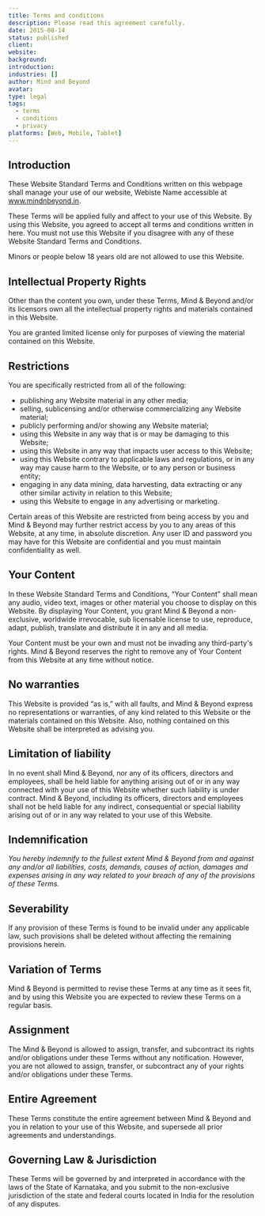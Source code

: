 ```yaml
---
title: Terms and conditions
description: Please read this agreement carefully.
date: 2015-08-14
status: published
client:
website:
background:
introduction:
industries: []
author: Mind and Beyond
avatar:
type: legal
tags:
  - terms
  - conditions
  - privacy
platforms: [Web, Mobile, Tablet]
---
```


<!--more-->

## Introduction

These Website Standard Terms and Conditions written on this webpage shall manage your use of our website, Webiste Name accessible at www.mindnbeyond.in.

These Terms will be applied fully and affect to your use of this Website. By using this Website, you agreed to accept all terms and conditions written in here. You must not use this Website if you disagree with any of these Website Standard Terms and Conditions.

Minors or people below 18 years old are not allowed to use this Website.

## Intellectual Property Rights

Other than the content you own, under these Terms, Mind & Beyond and/or its licensors own all the intellectual property rights and materials contained in this Website.

You are granted limited license only for purposes of viewing the material contained on this Website.

## Restrictions

You are specifically restricted from all of the following:

- publishing any Website material in any other media;
- selling, sublicensing and/or otherwise commercializing any Website material;
- publicly performing and/or showing any Website material;
- using this Website in any way that is or may be damaging to this Website;
- using this Website in any way that impacts user access to this Website;
- using this Website contrary to applicable laws and regulations, or in any way may cause harm to the Website, or to any person or business entity;
- engaging in any data mining, data harvesting, data extracting or any other similar activity in relation to this Website;
- using this Website to engage in any advertising or marketing.

Certain areas of this Website are restricted from being access by you and Mind & Beyond may further restrict access by you to any areas of this Website, at any time, in absolute discretion. Any user ID and password you may have for this Website are confidential and you must maintain confidentiality as well.

## Your Content

In these Website Standard Terms and Conditions, “Your Content” shall mean any audio, video text, images or other material you choose to display on this Website. By displaying Your Content, you grant Mind & Beyond a non-exclusive, worldwide irrevocable, sub licensable license to use, reproduce, adapt, publish, translate and distribute it in any and all media.

Your Content must be your own and must not be invading any third-party's rights. Mind & Beyond reserves the right to remove any of Your Content from this Website at any time without notice.

## No warranties

This Website is provided “as is,” with all faults, and Mind & Beyond express no representations or warranties, of any kind related to this Website or the materials contained on this Website. Also, nothing contained on this Website shall be interpreted as advising you.

## Limitation of liability

In no event shall Mind & Beyond, nor any of its officers, directors and employees, shall be held liable for anything arising out of or in any way connected with your use of this Website whether such liability is under contract. Mind & Beyond, including its officers, directors and employees shall not be held liable for any indirect, consequential or special liability arising out of or in any way related to your use of this Website.

## Indemnification

_You hereby indemnify to the fullest extent Mind & Beyond from and against any and/or all liabilities, costs, demands, causes of action, damages and expenses arising in any way related to your breach of any of the provisions of these Terms._

## Severability

If any provision of these Terms is found to be invalid under any applicable law, such provisions shall be deleted without affecting the remaining provisions herein.

## Variation of Terms

Mind & Beyond is permitted to revise these Terms at any time as it sees fit, and by using this Website you are expected to review these Terms on a regular basis.

## Assignment

The Mind & Beyond is allowed to assign, transfer, and subcontract its rights and/or obligations under these Terms without any notification. However, you are not allowed to assign, transfer, or subcontract any of your rights and/or obligations under these Terms.

## Entire Agreement

These Terms constitute the entire agreement between Mind & Beyond and you in relation to your use of this Website, and supersede all prior agreements and understandings.

## Governing Law & Jurisdiction

These Terms will be governed by and interpreted in accordance with the laws of the State of Karnataka, and you submit to the non-exclusive jurisdiction of the state and federal courts located in India for the resolution of any disputes.
